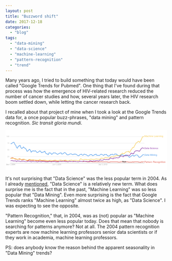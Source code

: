 ```yaml
---
layout: post
title: "Buzzword shift"
date: 2017-12-18
categories: 
  - "blog"
tags: 
  - "data-mining"
  - "data-science"
  - "machine-learning"
  - "pattern-recognition"
  - "trend"
---
```


Many years ago, I tried to build something that today would have been called "Google Trends for Pubmed". One thing that I've found during that process was how the emergence of HIV-related research reduced the number of cancer studies and how, several years later, the HIV research boom settled down, while letting the cancer research back.

I recalled about that project of mine when I took a look at the Google Trends data for, a once popular buzz-phrases, "data mining" and pattern recognition.  _Sic transit gloria mundi_.

![Screenshot of Google Trends data for (in decreasing order): "Machine Learning" , "Data Science", "Data Mining", "Pattern Recognition"](/assets/images/2017/12/trends1.png)

It's not surprising that "Data Science" was the less popular term in 2004. As I already [mentioned](http://gorelik.net/2017/05/29/dont-study-data-science/), "Data Science" is a relatively new term. What does surprise me is the fact that in the past, "Machine Learning" was so less popular that "Data Mining". Even more surprising is the fact that Google Trends ranks "Machine Learning" almost twice as high, as "Data Science". I was expecting to see the opposite.

"Pattern Recognition," that, in 2004, was as (not) popular as "Machine Learning" become even less popular today. Does that mean that nobody is searching for patterns anymore? Not at all. The 2004 pattern recognition experts are now machine learning professors senior data scientists or if they work in academia, machine learning professors.

PS: does anybody know the reason behind the apparent seasonality in "Data Mining" trends?
